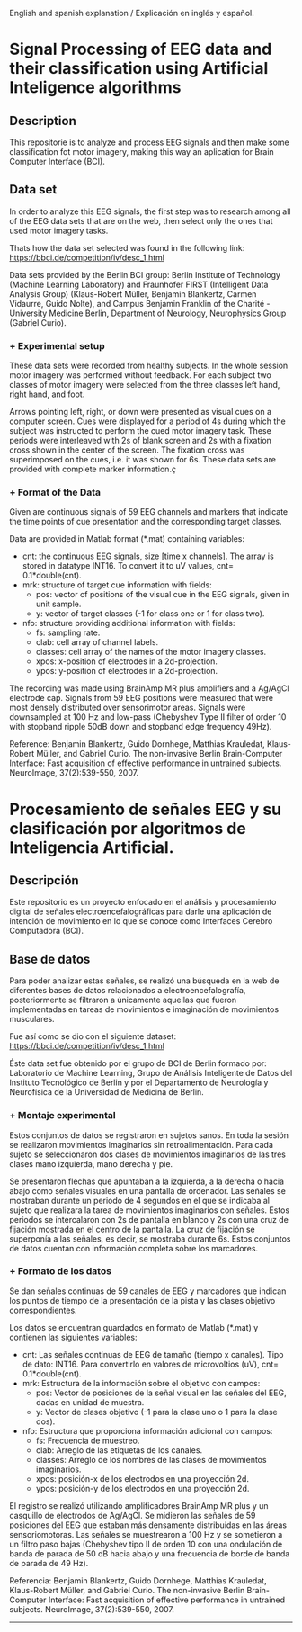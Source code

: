 English and spanish explanation / Explicación en inglés y español.

# Signal Processing of EEG data and their classification using Artificial Inteligence algorithms

## Description
This repositorie is to analyze and process EEG signals and then make some classification fot motor imagery, making this way an aplication for Brain Computer Interface (BCI).

## Data set
In order to analyze this EEG signals, the first step was to research among all of the EEG data sets that are on the web, then select only the ones that used motor imagery tasks.

Thats how the data set selected was found in the following link: https://bbci.de/competition/iv/desc_1.html

Data sets provided by the Berlin BCI group: Berlin Institute of Technology (Machine Learning Laboratory) and Fraunhofer FIRST (Intelligent Data Analysis Group) (Klaus-Robert Müller, Benjamin Blankertz, Carmen Vidaurre, Guido Nolte), and Campus Benjamin Franklin of the Charité - University Medicine Berlin, Department of Neurology, Neurophysics Group (Gabriel Curio).

### + Experimental setup
These data sets were recorded from healthy subjects. In the whole session motor imagery was performed without feedback. For each subject two classes of motor imagery were selected from the three classes left hand, right hand, and foot.

Arrows pointing left, right, or down were presented as visual cues on a computer screen. Cues were displayed for a period of 4s during which the subject was instructed to perform the cued motor imagery task. These periods were interleaved with 2s of blank screen and 2s with a fixation cross shown in the center of the screen. The fixation cross was superimposed on the cues, i.e. it was shown for 6s. These data sets are provided with complete marker information.ç

### + Format of the Data
Given are continuous signals of 59 EEG channels and markers that indicate the time points of cue presentation and the corresponding target classes.

Data are provided in Matlab format (*.mat) containing variables:
- cnt: the continuous EEG signals, size [time x channels]. The array is stored in datatype INT16. To convert it to uV values, cnt= 0.1*double(cnt).
- mrk: structure of target cue information with fields:
  - pos: vector of positions of the visual cue in the EEG signals, given in unit sample.
  - y: vector of target classes (-1 for class one or 1 for class two).
- nfo: structure providing additional information with fields:
  - fs: sampling rate.
  - clab: cell array of channel labels.
  - classes: cell array of the names of the motor imagery classes.
  - xpos: x-position of electrodes in a 2d-projection.
  - ypos: y-position of electrodes in a 2d-projection.

The recording was made using BrainAmp MR plus amplifiers and a Ag/AgCl electrode cap. Signals from 59 EEG positions were measured that were most densely distributed over sensorimotor areas. Signals were downsampled at 100 Hz and low-pass (Chebyshev Type II filter of order 10 with stopband ripple 50dB down and stopband edge frequency 49Hz).

Reference: Benjamin Blankertz, Guido Dornhege, Matthias Krauledat, Klaus-Robert Müller, and Gabriel Curio. The non-invasive Berlin Brain-Computer Interface: Fast acquisition of effective performance in untrained subjects. NeuroImage, 37(2):539-550, 2007.

# Procesamiento de señales EEG y su clasificación por algoritmos de Inteligencia Artificial.

## Descripción
Este repositorio es un proyecto enfocado en el análisis y procesamiento digital de señales electroencefalográficas para darle una aplicación de intención de movimiento en lo que se conoce como Interfaces Cerebro Computadora (BCI).

## Base de datos
Para poder analizar estas señales, se realizó una búsqueda en la web de diferentes bases de datos relacionados a electroencefalografía, posteriormente se filtraron a únicamente aquellas que fueron implementadas en tareas de movimientos e imaginación de movimientos musculares.

Fue así como se dio con el siguiente dataset: https://bbci.de/competition/iv/desc_1.html

Éste data set fue obtenido por el grupo de BCI de Berlin formado por: Laboratorio de Machine Learning, Grupo de Análisis Inteligente de Datos del Instituto Tecnológico de Berlin y por el Departamento de Neurología y Neurofísica de la Universidad de Medicina de Berlin.

### + Montaje experimental
Estos conjuntos de datos se registraron en sujetos sanos. En toda la sesión se realizaron movimientos imaginarios sin retroalimentación. Para cada sujeto se seleccionaron dos clases de movimientos imaginarios de las tres clases mano izquierda, mano derecha y pie.

Se presentaron flechas que apuntaban a la izquierda, a la derecha o hacia abajo como señales visuales en una pantalla de ordenador. Las señales se mostraban durante un periodo de 4 segundos en el que se indicaba al sujeto que realizara la tarea de movimientos imaginarios con señales. Estos periodos se intercalaron con 2s de pantalla en blanco y 2s con una cruz de fijación mostrada en el centro de la pantalla. La cruz de fijación se superponía a las señales, es decir, se mostraba durante 6s. Estos conjuntos de datos cuentan con información completa sobre los marcadores.

### + Formato de los datos
Se dan señales continuas de 59 canales de EEG y marcadores que indican los puntos de tiempo de la presentación de la pista y las clases objetivo correspondientes.

Los datos se encuentran guardados en formato de Matlab (*.mat) y contienen las siguientes variables:
- cnt: Las señales continuas de EEG de tamaño (tiempo x canales). Tipo de dato: INT16. Para convertirlo en valores de microvoltios (uV), cnt= 0.1*double(cnt).
- mrk: Estructura de la información sobre el objetivo con campos:
  - pos: Vector de posiciones de la señal visual en las señales del EEG, dadas en unidad de muestra.
  - y:  Vector de clases objetivo (-1 para la clase uno o 1 para la clase dos).
- nfo: Estructura que proporciona información adicional con campos:
  - fs: Frecuencia de muestreo.
  - clab: Arreglo de las etiquetas de los canales.
  - classes: Arreglo de los nombres de las clases de movimientos imaginarios. 
  - xpos: posición-x de los electrodos en una proyección 2d.
  - ypos: posición-y de los electrodos en una proyección 2d.

El registro se realizó utilizando amplificadores BrainAmp MR plus y un casquillo de electrodos de Ag/AgCl. Se midieron las señales de 59 posiciones del EEG que estaban más densamente distribuidas en las áreas sensoriomotoras. Las señales se muestrearon a 100 Hz y se sometieron a un filtro paso bajas (Chebyshev tipo II de orden 10 con una ondulación de banda de parada de 50 dB hacia abajo y una frecuencia de borde de banda de parada de 49 Hz).

Referencia: Benjamin Blankertz, Guido Dornhege, Matthias Krauledat, Klaus-Robert Müller, and Gabriel Curio. The non-invasive Berlin Brain-Computer Interface: Fast acquisition of effective performance in untrained subjects. NeuroImage, 37(2):539-550, 2007.
_______________________________________________________________________________________________________________________________________________________________________


